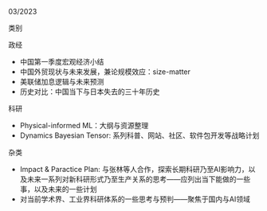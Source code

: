 
03/2023

类别

政经
- 中国第一季度宏观经济小结
- 中国外贸现状与未来发展，兼论规模效应：size-matter
- 美联储加息逻辑与未来预测
- 历史对比：中国当下与日本失去的三十年历史


科研
- Physical-informed ML：大纲与资源整理
- Dynamics Bayesian Tensor: 系列科普、网站、社区、软件包开发等战略计划

杂类
- Impact & Paractice Plan: 与张林等人合作，探索长期科研乃至AI影响力，以及未来一系列对新科研形式乃至生产关系的思考——应列出当下能做的一些事，以及未来的一些计划 
- 对当前学术界、工业界科研体系的一些思考与预判——聚焦于国内与AI领域
